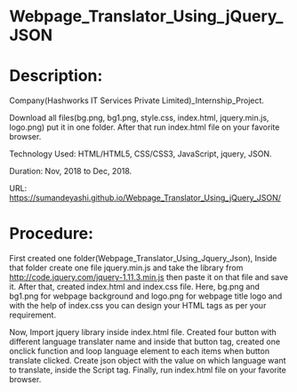 # Webpage_Translator_Using_jQuery_JSON
# Description: 

Company(Hashworks IT Services Private Limited)_Internship_Project.

Download all files(bg.png, bg1.png, style.css, index.html, jquery.min.js, logo.png) put it in one folder. 
After that run index.html file on your favorite browser. 

Technology Used: HTML/HTML5, CSS/CSS3, JavaScript, jquery, JSON. 

Duration: Nov, 2018 to Dec, 2018.

URL: https://sumandeyashi.github.io/Webpage_Translator_Using_jQuery_JSON/

# Procedure:

First created one folder(Webpage_Translator_Using_Jquery_Json), Inside that folder create one file jquery.min.js and take the library from http://code.jquery.com/jquery-1.11.3.min.js then paste it on that file and save it. After that, created index.html and index.css file. Here, bg.png and bg1.png for webpage background and logo.png for webpage title logo and with the help of index.css you can design your HTML tags as per your requirement.

Now, Import jquery library inside index.html file. Created four button with different language translater name and inside that button tag, created one onclick function and loop language element to each items when button translate clicked. Create json object with the value on which language want to translate, inside the Script tag. Finally, run index.html file on your favorite browser.
